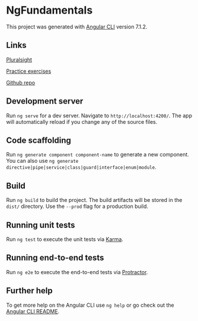 # NgFundamentals

This project was generated with [Angular CLI](https://github.com/angular/angular-cli) version 7.1.2.

## Links

[Pluralsight](https://app.pluralsight.com/library/courses/angular-fundamentals/table-of-contents)

[Practice exercises](https://jcoop.io/angular-practice-exercises/)

[Github repo](https://github.com/jmcooper/angular-fundamentals-files/)

## Development server

Run `ng serve` for a dev server. Navigate to `http://localhost:4200/`. The app will automatically reload if you change any of the source files.

## Code scaffolding

Run `ng generate component component-name` to generate a new component. You can also use `ng generate directive|pipe|service|class|guard|interface|enum|module`.

## Build

Run `ng build` to build the project. The build artifacts will be stored in the `dist/` directory. Use the `--prod` flag for a production build.

## Running unit tests

Run `ng test` to execute the unit tests via [Karma](https://karma-runner.github.io).

## Running end-to-end tests

Run `ng e2e` to execute the end-to-end tests via [Protractor](http://www.protractortest.org/).

## Further help

To get more help on the Angular CLI use `ng help` or go check out the [Angular CLI README](https://github.com/angular/angular-cli/blob/master/README.md).
